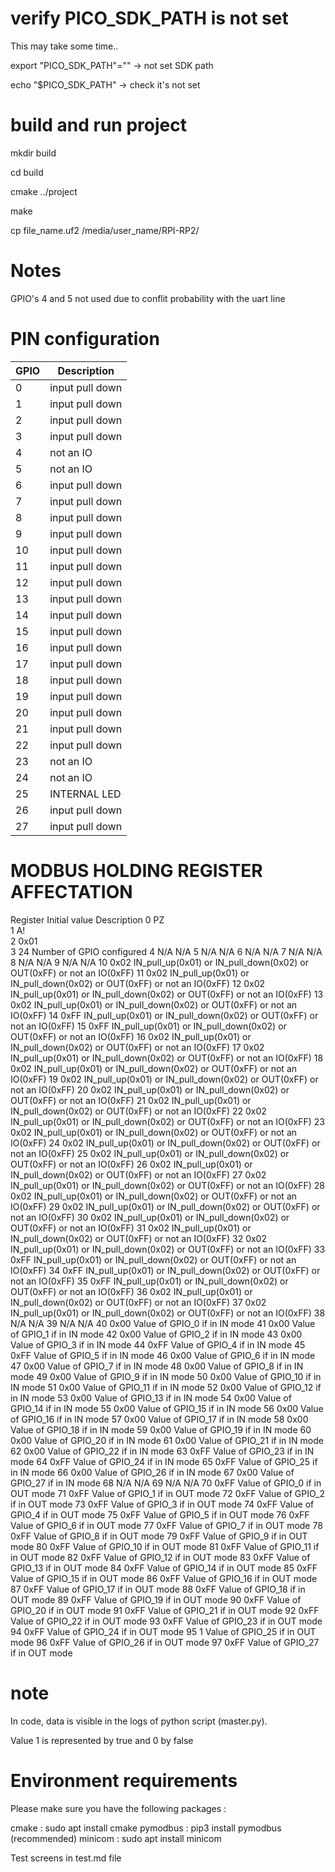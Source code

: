 # verify PICO_SDK_PATH is not set

This may take some time..

export "PICO_SDK_PATH"="" -> not set SDK path

echo "$PICO_SDK_PATH" -> check it's not set

# build and run project

mkdir build

cd build

cmake ../project

make

cp file_name.uf2 /media/user_name/RPI-RP2/


# Notes

GPIO's 4 and 5 not used due to conflit probability with the uart line


# PIN configuration

| GPIO | Description       |
| ---- | ----------------- |
| 0    | input pull down   |
| 1    | input pull down   |
| 2    | input pull down   |
| 3    | input pull down   |
| 4    | not an IO         |
| 5    | not an IO         |
| 6    | input pull down   |
| 7    | input pull down   |
| 8    | input pull down   |
| 9    | input pull down   |
| 10   | input pull down   |
| 11   | input pull down   |
| 12   | input pull down   |
| 13   | input pull down   |
| 14   | input pull down   |
| 15   | input pull down   |
| 16   | input pull down   |
| 17   | input pull down   |
| 18   | input pull down   |
| 19   | input pull down   |
| 20   | input pull down   |
| 21   | input pull down   |
| 22   | input pull down   |
| 23   | not an IO         |
| 24   | not an IO         |
| 25   | INTERNAL LED      |
| 26   | input pull down   |
| 27   | input pull down   |

# MODBUS HOLDING REGISTER AFFECTATION
Register Initial value	Description
0	        PZ	
1	        A!	
2	        0x01	
3	        24	        Number of GPIO configured
4	        N/A	N/A
5	        N/A	N/A
6	        N/A	N/A
7	        N/A	N/A
8	        N/A	N/A
9	        N/A	N/A
10	        0x02    	IN_pull_up(0x01) or IN_pull_down(0x02) or OUT(0xFF) or not an IO(0xFF)
11	        0x02    	IN_pull_up(0x01) or IN_pull_down(0x02) or OUT(0xFF) or not an IO(0xFF)
12	        0x02    	IN_pull_up(0x01) or IN_pull_down(0x02) or OUT(0xFF) or not an IO(0xFF)
13	        0x02    	IN_pull_up(0x01) or IN_pull_down(0x02) or OUT(0xFF) or not an IO(0xFF)
14	        0xFF    	IN_pull_up(0x01) or IN_pull_down(0x02) or OUT(0xFF) or not an IO(0xFF)
15	        0xFF    	IN_pull_up(0x01) or IN_pull_down(0x02) or OUT(0xFF) or not an IO(0xFF)
16	        0x02       	IN_pull_up(0x01) or IN_pull_down(0x02) or OUT(0xFF) or not an IO(0xFF)
17	        0x02    	IN_pull_up(0x01) or IN_pull_down(0x02) or OUT(0xFF) or not an IO(0xFF)
18      	0x02    	IN_pull_up(0x01) or IN_pull_down(0x02) or OUT(0xFF) or not an IO(0xFF)
19	        0x02    	IN_pull_up(0x01) or IN_pull_down(0x02) or OUT(0xFF) or not an IO(0xFF)
20	        0x02    	IN_pull_up(0x01) or IN_pull_down(0x02) or OUT(0xFF) or not an IO(0xFF)
21	        0x02    	IN_pull_up(0x01) or IN_pull_down(0x02) or OUT(0xFF) or not an IO(0xFF)
22	        0x02    	IN_pull_up(0x01) or IN_pull_down(0x02) or OUT(0xFF) or not an IO(0xFF)
23	        0x02    	IN_pull_up(0x01) or IN_pull_down(0x02) or OUT(0xFF) or not an IO(0xFF)
24	        0x02    	IN_pull_up(0x01) or IN_pull_down(0x02) or OUT(0xFF) or not an IO(0xFF)
25	        0x02    	IN_pull_up(0x01) or IN_pull_down(0x02) or OUT(0xFF) or not an IO(0xFF)
26	        0x02    	IN_pull_up(0x01) or IN_pull_down(0x02) or OUT(0xFF) or not an IO(0xFF)
27	        0x02    	IN_pull_up(0x01) or IN_pull_down(0x02) or OUT(0xFF) or not an IO(0xFF)
28	        0x02    	IN_pull_up(0x01) or IN_pull_down(0x02) or OUT(0xFF) or not an IO(0xFF)
29	        0x02    	IN_pull_up(0x01) or IN_pull_down(0x02) or OUT(0xFF) or not an IO(0xFF)
30	        0x02    	IN_pull_up(0x01) or IN_pull_down(0x02) or OUT(0xFF) or not an IO(0xFF)
31	        0x02    	IN_pull_up(0x01) or IN_pull_down(0x02) or OUT(0xFF) or not an IO(0xFF)
32	        0x02    	IN_pull_up(0x01) or IN_pull_down(0x02) or OUT(0xFF) or not an IO(0xFF)
33	        0xFF    	IN_pull_up(0x01) or IN_pull_down(0x02) or OUT(0xFF) or not an IO(0xFF)
34	        0xFF    	IN_pull_up(0x01) or IN_pull_down(0x02) or OUT(0xFF) or not an IO(0xFF)
35	        0xFF    	IN_pull_up(0x01) or IN_pull_down(0x02) or OUT(0xFF) or not an IO(0xFF)
36	        0x02    	IN_pull_up(0x01) or IN_pull_down(0x02) or OUT(0xFF) or not an IO(0xFF)
37	        0x02    	IN_pull_up(0x01) or IN_pull_down(0x02) or OUT(0xFF) or not an IO(0xFF)
38	        N/A     	N/A
39	        N/A     	N/A
40	        0x00    	Value of GPIO_0 if in IN mode
41	        0x00    	Value of GPIO_1 if in IN mode
42	        0x00    	Value of GPIO_2 if in IN mode
43	        0x00    	Value of GPIO_3 if in IN mode
44	        0xFF    	Value of GPIO_4 if in IN mode
45	        0xFF    	Value of GPIO_5 if in IN mode
46	        0x00    	Value of GPIO_6 if in IN mode
47	        0x00    	Value of GPIO_7 if in IN mode
48	        0x00    	Value of GPIO_8 if in IN mode
49	        0x00    	Value of GPIO_9 if in IN mode
50	        0x00    	Value of GPIO_10 if in IN mode
51	        0x00    	Value of GPIO_11 if in IN mode
52	        0x00    	Value of GPIO_12 if in IN mode
53	        0x00    	Value of GPIO_13 if in IN mode
54	        0x00    	Value of GPIO_14 if in IN mode
55	        0x00    	Value of GPIO_15 if in IN mode
56	        0x00    	Value of GPIO_16 if in IN mode
57	        0x00    	Value of GPIO_17 if in IN mode
58	        0x00    	Value of GPIO_18 if in IN mode
59	        0x00    	Value of GPIO_19 if in IN mode
60	        0x00    	Value of GPIO_20 if in IN mode
61	        0x00    	Value of GPIO_21 if in IN mode
62	        0x00    	Value of GPIO_22 if in IN mode
63	        0xFF    	Value of GPIO_23 if in IN mode
64	        0xFF    	Value of GPIO_24 if in IN mode
65	        0xFF    	Value of GPIO_25 if in IN mode
66	        0x00    	Value of GPIO_26 if in IN mode
67	        0x00    	Value of GPIO_27 if in IN mode
68	        N/A     	N/A
69	        N/A     	N/A
70	        0xFF       	Value of GPIO_0 if in OUT mode
71	        0xFF    	Value of GPIO_1 if in OUT mode
72	        0xFF    	Value of GPIO_2 if in OUT mode
73	        0xFF    	Value of GPIO_3 if in OUT mode
74	        0xFF    	Value of GPIO_4 if in OUT mode
75  	    0xFF	    Value of GPIO_5 if in OUT mode
76	        0xFF    	Value of GPIO_6 if in OUT mode
77	        0xFF    	Value of GPIO_7 if in OUT mode
78	        0xFF    	Value of GPIO_8 if in OUT mode
79	        0xFF    	Value of GPIO_9 if in OUT mode
80	        0xFF    	Value of GPIO_10 if in OUT mode
81	        0xFF    	Value of GPIO_11 if in OUT mode
82	        0xFF    	Value of GPIO_12 if in OUT mode
83	        0xFF    	Value of GPIO_13 if in OUT mode
84	        0xFF    	Value of GPIO_14 if in OUT mode
85	        0xFF    	Value of GPIO_15 if in OUT mode
86	        0xFF    	Value of GPIO_16 if in OUT mode
87  	    0xFF    	Value of GPIO_17 if in OUT mode
88	        0xFF    	Value of GPIO_18 if in OUT mode
89	        0xFF    	Value of GPIO_19 if in OUT mode
90	        0xFF    	Value of GPIO_20 if in OUT mode
91	        0xFF    	Value of GPIO_21 if in OUT mode
92      	0xFF	    Value of GPIO_22 if in OUT mode
93	        0xFF    	Value of GPIO_23 if in OUT mode
94	        0xFF    	Value of GPIO_24 if in OUT mode
95	        1       	Value of GPIO_25 if in OUT mode
96	        0xFF    	Value of GPIO_26 if in OUT mode
97	        0xFF    	Value of GPIO_27 if in OUT mode


# note

In code, data is visible in the logs of python script (master.py).

Value 1 is represented by true and 0 by false


# Environment requirements

Please make sure you have the following packages :

cmake : sudo apt install cmake
pymodbus : pip3 install pymodbus
(recommended) minicom : sudo apt install minicom

Test screens in test.md file
